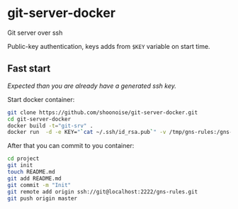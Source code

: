git-server-docker
=================

Git server over ssh

Public-key authentication, keys adds from `$KEY` variable on start time.

Fast start
-------

*Expected than you are already have a generated ssh key.*

Start docker container:
```bash
git clone https://github.com/shoonoise/git-server-docker.git
cd git-server-docker
docker build -t="git-srv" .
docker run  -d -e KEY="`cat ~/.ssh/id_rsa.pub`" -v /tmp/gns-rules:/gns-rules:rw -p 2222:22 git-srv
```

After that you can commit to you container:

```bash
cd project
git init
touch README.md
git add README.md
git commit -m "Init"
git remote add origin ssh://git@localhost:2222/gns-rules.git
git push origin master
```
